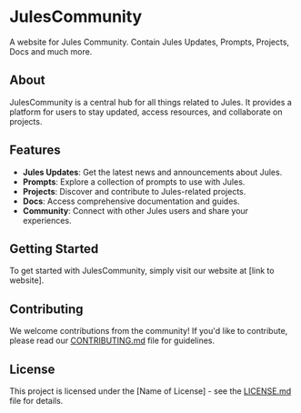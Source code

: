 # JulesCommunity
A website for Jules Community. Contain Jules Updates, Prompts, Projects, Docs and much more.

## About
JulesCommunity is a central hub for all things related to Jules. It provides a platform for users to stay updated, access resources, and collaborate on projects.

## Features
*   **Jules Updates**: Get the latest news and announcements about Jules.
*   **Prompts**: Explore a collection of prompts to use with Jules.
*   **Projects**: Discover and contribute to Jules-related projects.
*   **Docs**: Access comprehensive documentation and guides.
*   **Community**: Connect with other Jules users and share your experiences.

## Getting Started
To get started with JulesCommunity, simply visit our website at [link to website].

## Contributing
We welcome contributions from the community! If you'd like to contribute, please read our [CONTRIBUTING.md](CONTRIBUTING.md) file for guidelines.

## License
This project is licensed under the [Name of License] - see the [LICENSE.md](LICENSE.md) file for details.
